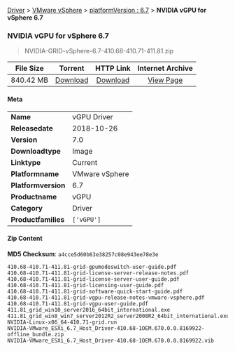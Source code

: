 
[Driver](/README.md)  >  [VMware vSphere](/index/Driver/VMware_vSphere.md)  >  [platformVersion : 6.7](/index/Driver/VMware_vSphere/6.7.md)  >  **NVIDIA vGPU for vSphere 6.7**


###    NVIDIA vGPU for vSphere 6.7

> NVIDIA-GRID-vSphere-6.7-410.68-410.71-411.81.zip   


| **File Size** | **Torrent**  | **HTTP Link** | **Internet Archive** |
|:-------------:|:------------:|:-------------:|:--------------------:|
| 840.42 MB |  [Download](https://archive.org/download/nvgpu_NVIDIA-GRID-vSphere-6.7-410.68-410.71-411.81.zip_t2huestd/nvgpu_NVIDIA-GRID-vSphere-6.7-410.68-410.71-411.81.zip_t2huestd_archive.torrent)       | [Download](https://archive.org/compress/nvgpu_NVIDIA-GRID-vSphere-6.7-410.68-410.71-411.81.zip_t2huestd) | [View Page](https://archive.org/details/nvgpu_NVIDIA-GRID-vSphere-6.7-410.68-410.71-411.81.zip_t2huestd)       |

#### Meta

<table>
<tr><td><strong>Name</strong></td><td>vGPU Driver</td></tr>
<tr><td><strong>Releasedate</strong></td><td>2018-10-26</td></tr>
<tr><td><strong>Version</strong></td><td>7.0</td></tr>
<tr><td><strong>Downloadtype</strong></td><td>Image</td></tr>
<tr><td><strong>Linktype</strong></td><td>Current</td></tr>
<tr><td><strong>Platformname</strong></td><td>VMware vSphere</td></tr>
<tr><td><strong>Platformversion</strong></td><td>6.7</td></tr>
<tr><td><strong>Productname</strong></td><td>vGPU</td></tr>
<tr><td><strong>Category</strong></td><td>Driver</td></tr>
<tr><td><strong>Productfamilies</strong></td><td><code>['vGPU']</code></td></tr>
</table>

#### Zip Content

**MD5 Checksum**: `a4cce5d60b63e38257c08e943ee78e3e`

```text
410.68-410.71-411.81-grid-gpumodeswitch-user-guide.pdf
410.68-410.71-411.81-grid-license-server-release-notes.pdf
410.68-410.71-411.81-grid-license-server-user-guide.pdf
410.68-410.71-411.81-grid-licensing-user-guide.pdf
410.68-410.71-411.81-grid-software-quick-start-guide.pdf
410.68-410.71-411.81-grid-vgpu-release-notes-vmware-vsphere.pdf
410.68-410.71-411.81-grid-vgpu-user-guide.pdf
411.81_grid_win10_server2016_64bit_international.exe
411.81_grid_win8_win7_server2012R2_server2008R2_64bit_international.exe
NVIDIA-Linux-x86_64-410.71-grid.run
NVIDIA-VMware_ESXi_6.7_Host_Driver-410.68-1OEM.670.0.0.8169922-offline_bundle.zip
NVIDIA-VMware_ESXi_6.7_Host_Driver-410.68-1OEM.670.0.0.8169922.vib
```